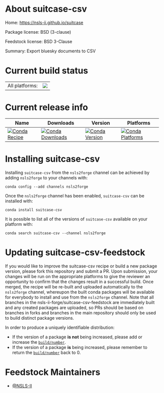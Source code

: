 About suitcase-csv
==================

Home: https://nsls-ii.github.io/suitcase

Package license: BSD (3-clause)

Feedstock license: BSD 3-Clause

Summary: Export bluesky documents to CSV



Current build status
====================


<table><tr><td>All platforms:</td>
    <td>
      <a href="https://dev.azure.com/nsls2forge/nsls2forge/_build/latest?definitionId=42&branchName=master">
        <img src="https://dev.azure.com/nsls2forge/nsls2forge/_apis/build/status/suitcase-csv-feedstock?branchName=master">
      </a>
    </td>
  </tr>
</table>

Current release info
====================

| Name | Downloads | Version | Platforms |
| --- | --- | --- | --- |
| [![Conda Recipe](https://img.shields.io/badge/recipe-suitcase--csv-green.svg)](https://anaconda.org/nsls2forge/suitcase-csv) | [![Conda Downloads](https://img.shields.io/conda/dn/nsls2forge/suitcase-csv.svg)](https://anaconda.org/nsls2forge/suitcase-csv) | [![Conda Version](https://img.shields.io/conda/vn/nsls2forge/suitcase-csv.svg)](https://anaconda.org/nsls2forge/suitcase-csv) | [![Conda Platforms](https://img.shields.io/conda/pn/nsls2forge/suitcase-csv.svg)](https://anaconda.org/nsls2forge/suitcase-csv) |

Installing suitcase-csv
=======================

Installing `suitcase-csv` from the `nsls2forge` channel can be achieved by adding `nsls2forge` to your channels with:

```
conda config --add channels nsls2forge
```

Once the `nsls2forge` channel has been enabled, `suitcase-csv` can be installed with:

```
conda install suitcase-csv
```

It is possible to list all of the versions of `suitcase-csv` available on your platform with:

```
conda search suitcase-csv --channel nsls2forge
```




Updating suitcase-csv-feedstock
===============================

If you would like to improve the suitcase-csv recipe or build a new
package version, please fork this repository and submit a PR. Upon submission,
your changes will be run on the appropriate platforms to give the reviewer an
opportunity to confirm that the changes result in a successful build. Once
merged, the recipe will be re-built and uploaded automatically to the
`nsls2forge` channel, whereupon the built conda packages will be available for
everybody to install and use from the `nsls2forge` channel.
Note that all branches in the nsls-ii-forge/suitcase-csv-feedstock are
immediately built and any created packages are uploaded, so PRs should be based
on branches in forks and branches in the main repository should only be used to
build distinct package versions.

In order to produce a uniquely identifiable distribution:
 * If the version of a package **is not** being increased, please add or increase
   the [``build/number``](https://conda.io/docs/user-guide/tasks/build-packages/define-metadata.html#build-number-and-string).
 * If the version of a package **is** being increased, please remember to return
   the [``build/number``](https://conda.io/docs/user-guide/tasks/build-packages/define-metadata.html#build-number-and-string)
   back to 0.

Feedstock Maintainers
=====================

* [@NSLS-II](https://github.com/NSLS-II/)

